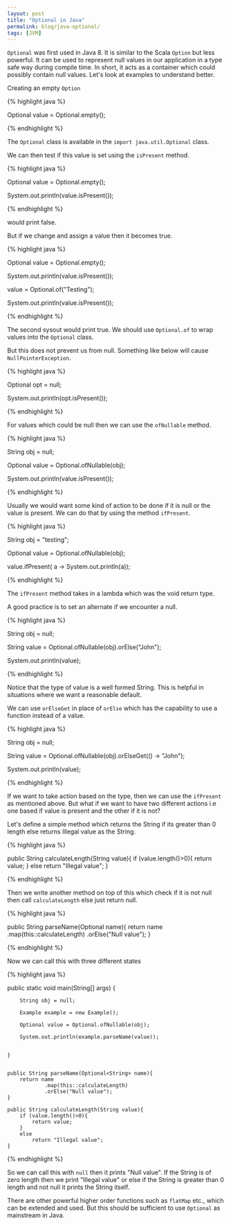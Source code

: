 ```yaml
---
layout: post
title: "Optional in Java"
permalink: blog/java-optional/
tags: [JVM]
---
```


`Optional` was first used in Java 8. It is similar to the Scala `Option` but less powerful. It can be used to represent null values in our application in a type safe way during compile time. In short, it acts as a container which could possibly contain null values. Let's look at examples to understand better.

Creating an empty `Option`

{% highlight java %}

Optional<String> value = Optional.empty();

{% endhighlight %}

The `Optional` class is available in the `import java.util.Optional` class. 

We can then test if this value is set using the `isPresent` method.

{% highlight java %}

 Optional<String> value = Optional.empty();

 System.out.println(value.isPresent());

{% endhighlight %}

would print false.

But if we change and assign a value then it becomes true.

{% highlight java %}

Optional<String> value = Optional.empty();

System.out.println(value.isPresent());

value = Optional.of("Testing");

System.out.println(value.isPresent());

{% endhighlight %}

The second sysout would print true. We should use `Optional.of` to wrap values into the `Optional` class.

But this does not prevent us from null. Something like below will cause `NullPointerException`.

{% highlight java %}

Optional<Integer> opt = null;

System.out.println(opt.isPresent());

{% endhighlight %}

For values which could be null then we can use the `ofNullable` method.

{% highlight java %}

String obj = null;

Optional<String> value = Optional.ofNullable(obj);

System.out.println(value.isPresent());

{% endhighlight %}

Usually we would want some kind of action to be done if it is null or the value is present. We can do that by using the method `ifPresent`.

{% highlight java %}

String obj = "testing";

Optional<String> value = Optional.ofNullable(obj);

value.ifPresent( a -> System.out.println(a));

{% endhighlight %}

The `ifPresent` method takes in a lambda which was the void return type. 

A good practice is to set an alternate if we encounter a null.

{% highlight java %}

String obj = null;

String value = Optional.ofNullable(obj).orElse("John");

System.out.println(value);

{% endhighlight %}

Notice that the type of value is a well formed String. This is helpful in situations where we want a reasonable default.

We can use `orElseGet` in place of `orElse` which has the capability to use a function instead of a value.

{% highlight java %}

String obj = null;

String value = Optional.ofNullable(obj).orElseGet(() -> "John");

System.out.println(value);

{% endhighlight %}

If we want to take action based on the type, then we can use the `ifPresent` as mentioned above. But what if we want to have two different actions i.e one based if value is present and the other if it is not?

Let's define a simple method which returns the String if its greater than 0 length else returns Illegal value as the String.

{% highlight java %}

public String calculateLength(String value){
        if (value.length()>0){
            return value;
        }
        else
            return "Illegal value";
    }

{% endhighlight %}

Then we write another method on top of this which check if it is not null then call `calculateLength` else just return null.

{% highlight java %}

 public String parseName(Optional<String> name){
        return name
                .map(this::calculateLength)
                .orElse("Null value");
    }

{% endhighlight %}

Now we can call this with three different states

{% highlight java %}

public static void main(String[] args) {

        String obj = null;

        Example example = new Example();

        Optional value = Optional.ofNullable(obj);

        System.out.println(example.parseName(value));


    }


    public String parseName(Optional<String> name){
        return name
                .map(this::calculateLength)
                .orElse("Null value");
    }

    public String calculateLength(String value){
        if (value.length()>0){
            return value;
        }
        else
            return "Illegal value";
    }

{% endhighlight %}

So we can call this with `null` then it prints "Null value". If the String is of zero length then we print "Illegal value" or else if the String is greater than 0 length and not null it prints the String itself.

There are other powerful higher order functions such as `flatMap` etc., which can be extended and used. But this should be sufficient to use `Optional` as mainstream in Java.